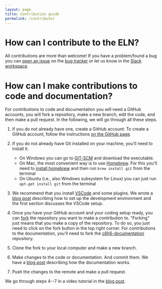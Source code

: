 ```yaml
---
layout: page
title: Contribution guide
permalink: /contribute/
---
```


# How can I contribute to the ELN?

All contributions are more than welcome! If you have a problem/found a bug you can [open an issue](https://docs.github.com/en/github/managing-your-work-on-github/creating-an-issue) on the [bug tracker](https://github.com/cheminfo/eln.epfl.ch/issues) or let us know in the [Slack workspace](elnepflchforum.slack.com).

# How can I make contributions to code and documentation?

For contributions to code and documentation you will need a GitHub accounts, you will fork a repository, make a new branch, edit the code, and then make a pull request. In the following, we will go through all these steps.

1. If you do not already have one, create a GitHub account: To create a GitHub account, follow the instructions [on the GitHub page](https://github.com/join).
2. If you do not already have Git installed on your machine, you'll need to install it.

   - On Windows you can go to [GIT-SCM](https://git-scm.com/download/win) and download the executable.
   - On Mac, the most convenient way is to use [Homebrew](https://brew.sh/). For this you'll need to [install homebrew](https://brew.sh/) and then run `brew install git` from the terminal
   - On Ubuntu (i.e., also Windows subsystem for Linux) you can just run `apt-get install git` from the terminal

3. We recommend that you install [VSCode](https://code.visualstudio.com/) and some plugins. We wrote a [blog post](https://cheminfo.github.io/eln.epfl.ch/tutorial/cheminfo_dev_setup/) describing how to set up the development environment and the first section discusses the VSCode setup.
4. Once you have your GitHub account and your coding setup ready, you can [fork](https://docs.github.com/en/enterprise-server@2.20/github/getting-started-with-github/fork-a-repo) the repository you want to make a contribution to. "Forking" just means that you make a copy of the repository. To do so, you just need to click on the fork button in the top right corner. For contributions to the documentation, you'll need to fork the [c6h6-documentation](https://github.com/cheminfo/c6h6-documentation) repository.
5. Clone the fork to your local computer and make a new branch.
6. Make changes to the code or documentation. And commit them. We have a [blog post](https://cheminfo.github.io/eln.epfl.ch/tutorial/cheminfo_docs/) describing how the documentation works.
7. Push the changes to the remote and make a pull request.

We go through steps 4--7 in a video tutorial in the [blog post](https://cheminfo.github.io/eln.epfl.ch/tutorial/cheminfo_docs/).
